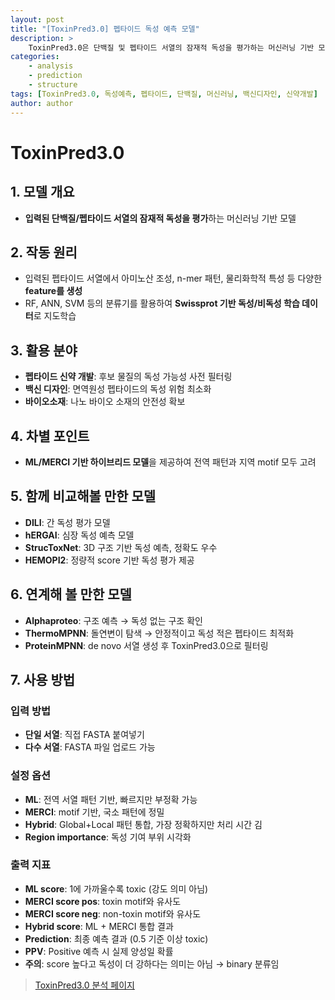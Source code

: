 ```yaml
---
layout: post
title: "[ToxinPred3.0] 펩타이드 독성 예측 모델"
description: >
    ToxinPred3.0은 단백질 및 펩타이드 서열의 잠재적 독성을 평가하는 머신러닝 기반 모델입니다. 다양한 분류기(RF, ANN, SVM)와 motif 분석을 통한 Hybrid 방식을 지원합니다.
categories:
    - analysis
    - prediction
    - structure
tags: [ToxinPred3.0, 독성예측, 펩타이드, 단백질, 머신러닝, 백신디자인, 신약개발]
author: author
---
```

# ToxinPred3.0

## 1. 모델 개요

* **입력된 단백질/펩타이드 서열의 잠재적 독성을 평가**하는 머신러닝 기반 모델

## 2. 작동 원리

* 입력된 펩타이드 서열에서 아미노산 조성, n-mer 패턴, 물리화학적 특성 등 다양한 **feature를 생성**
* RF, ANN, SVM 등의 분류기를 활용하여 **Swissprot 기반 독성/비독성 학습 데이터**로 지도학습

## 3. 활용 분야

* **펩타이드 신약 개발**: 후보 물질의 독성 가능성 사전 필터링
* **백신 디자인**: 면역원성 펩타이드의 독성 위험 최소화
* **바이오소재**: 나노 바이오 소재의 안전성 확보

## 4. 차별 포인트

* **ML/MERCI 기반 하이브리드 모델**을 제공하여 전역 패턴과 지역 motif 모두 고려

## 5. 함께 비교해볼 만한 모델

* **DILI**: 간 독성 평가 모델
* **hERGAI**: 심장 독성 예측 모델
* **StrucToxNet**: 3D 구조 기반 독성 예측, 정확도 우수
* **HEMOPI2**: 정량적 score 기반 독성 평가 제공

## 6. 연계해 볼 만한 모델

* **Alphaproteo**: 구조 예측 → 독성 없는 구조 확인
* **ThermoMPNN**: 돌연변이 탐색 → 안정적이고 독성 적은 펩타이드 최적화
* **ProteinMPNN**: de novo 서열 생성 후 ToxinPred3.0으로 필터링

## 7. 사용 방법

### 입력 방법

* **단일 서열**: 직접 FASTA 붙여넣기
* **다수 서열**: FASTA 파일 업로드 가능

### 설정 옵션

* **ML**: 전역 서열 패턴 기반, 빠르지만 부정확 가능
* **MERCI**: motif 기반, 국소 패턴에 정밀
* **Hybrid**: Global+Local 패턴 통합, 가장 정확하지만 처리 시간 김
* **Region importance**: 독성 기여 부위 시각화

### 출력 지표

* **ML score**: 1에 가까울수록 toxic (강도 의미 아님)
* **MERCI score pos**: toxin motif와 유사도
* **MERCI score neg**: non-toxin motif와 유사도
* **Hybrid score**: ML + MERCI 통합 결과
* **Prediction**: 최종 예측 결과 (0.5 기준 이상 toxic)
* **PPV**: Positive 예측 시 실제 양성일 확률
* **주의**: score 높다고 독성이 더 강하다는 의미는 아님 → binary 분류임

> <a href="#" onclick="window.open('https://curie.kr:444/Analysis/toxinpred3', '_blank'); return false;" rel="noopener noreferrer">ToxinPred3.0 분석 페이지</a>
